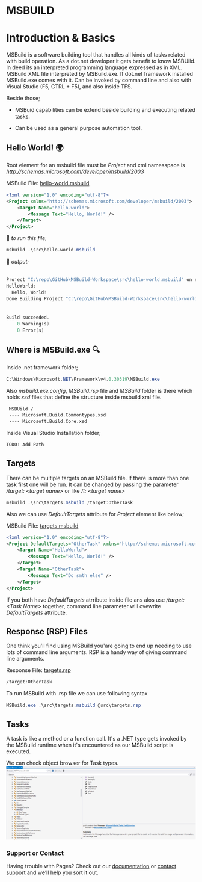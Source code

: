 # MSBUILD 



# Introduction & Basics

MSBuild is a software building tool that handles all kinds of tasks related with build operation. As a dot.net developer it gets benefit to know MSBUild. In deed its an interpreted programming language expressed as in XML. MSBuild XML file interpreted by MSBuild.exe. If dot.net framework installed MSBuild.exe comes with it. Can be invoked by command line and also with Visual Studio (F5, CTRL + F5), and also inside TFS.

Beside those;

* MSBuid capabilities can be extend beside building and executing related tasks.

* Can be used as a general purpose automation tool.

## Hello World! :earth_africa:

Root element for an msbuild file must be *Project* and xml namesspace is *http://schemas.microsoft.com/developer/msbuild/2003*   

MSBuild File: [hello-world.msbuild](https://github.com/karanba/MSBuild-Workspace/blob/01-Basics/src/hello-world.msbuild)
```xml
<?xml version="1.0" encoding="utf-8"?>
<Project xmlns="http://schemas.microsoft.com/developer/msbuild/2003">
    <Target Name="hello-world">
        <Message Text="Hello, World!" />
    </Target>
</Project>
```

:runner: _to run this file_; 

```powershell
msbuild .\src\hello-world.msbuild
```
:scroll: _output:_

```powershell

Project "C:\repo\GitHub\MSBuild-Workspace\src\hello-world.msbuild" on node 1 (default targets).
HelloWorld:
  Hello, World!
Done Building Project "C:\repo\GitHub\MSBuild-Workspace\src\hello-world.msbuild" (default targets).


Build succeeded.
    0 Warning(s)
    0 Error(s)
```

## Where is MSBuild.exe :mag: 

Inside .net framework folder;
```powershell
C:\Windows\Microsoft.NET\Framework\v4.0.30319\MSBuild.exe
```
Also _msbuild.exe.config_,  _MSBuild.rsp_ file and _MSBuild_ folder is there which holds _xsd_ files that define the structure inside msbuild xml file.

``` bash
 MSBUild /
 ---- Microsoft.Build.Commontypes.xsd
 ---- Microsoft.Build.Core.xsd
```

Inside Visual Studio Installation folder;
```powershell
TODO: Add Path
```

## Targets

There can be multiple targets on an MSBuild file. If there is more than one task first one will be run. It can be changed by passing the parameter _/target: \<target name\>_ or like _/t: \<target name\>_

```powershell
msbuild .\src\targets.msbuild /target:OtherTask
```

Also we can use _DefaultTargets_ attribute for _Project_ element like below;

MSBuild File: [targets.msbuild](https://github.com/karanba/MSBuild-Workspace/blob/01-Basics/src/targets.msbuild)
```xml
<?xml version="1.0" encoding="utf-8"?>
<Project DefaultTargets="OtherTask" xmlns="http://schemas.microsoft.com/developer/msbuild/2003">
    <Target Name="HelloWorld">
        <Message Text="Hello, World!" />
    </Target>
    <Target Name="OtherTask">
        <Message Text="Do smth else" />
    </Target>
</Project>
```
If you both have  _DefaultTargets_ atrribute inside file ans alos use _/target:\<Task Name\>_ together, command line parameter will ovewrite _DefaultTargets_ attribute.


## Response (RSP) Files

One think you'll find using MSBuild you'are going to end up needing to use lots of command line arguments. RSP is a handy way of giving command line arguments.

Response File: [targets.rsp](https://github.com/karanba/MSBuild-Workspace/blob/01-Basics/src/targets.rsp)
```bash
/target:OtherTask
```

To run MSBuild with .rsp file we can use following syntax

```powershell
MSBuild.exe .\src\targets.msbuild @src\targets.rsp
```

## Tasks

A task is like a method or a function call. It's a .NET type gets invoked by the MSBuild runtime when it's encountered as our MSBuild script is executed.

We can check object browser for Task types.
![Microsoft.Build.Tasks - Object Browser](./src/image/ObjectBrowser-Tasks.png)


### Support or Contact

Having trouble with Pages? Check out our [documentation](https://help.github.com/categories/github-pages-basics/) or [contact support](https://github.com/contact) and we’ll help you sort it out.
